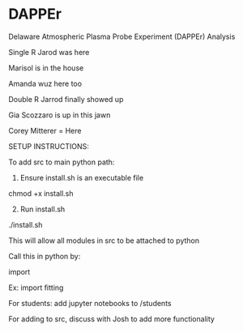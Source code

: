 # DAPPEr
Delaware Atmospheric Plasma Probe Experiment (DAPPEr) Analysis

Single R Jarod was here

Marisol is in the house

Amanda wuz here too

Double R Jarrod finally showed up

Gia Scozzaro is up in this jawn

Corey Mitterer = Here


SETUP INSTRUCTIONS:

To add src to main python path:
1. Ensure install.sh is an executable file

chmod +x install.sh

2. Run install.sh

./install.sh

This will allow all modules in src to be attached to python

Call this in python by:

import <module>

Ex: import fitting

For students:
add jupyter notebooks to /students

For adding to src, discuss with Josh to add more functionality